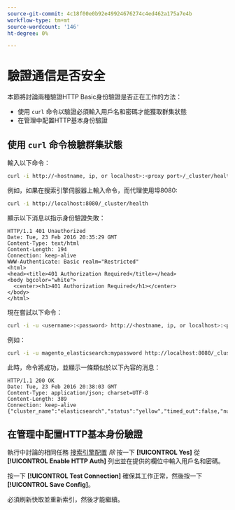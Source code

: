 ```yaml
---
source-git-commit: 4c18f00e0b92e49924676274c4ed462a175a7e4b
workflow-type: tm+mt
source-wordcount: '146'
ht-degree: 0%

---
```

# 驗證通信是否安全

本節將討論兩種驗證HTTP Basic身份驗證是否正在工作的方法：

* 使用 `curl` 命令以驗證必須輸入用戶名和密碼才能獲取群集狀態
* 在管理中配置HTTP基本身份驗證

## 使用 `curl` 命令檢驗群集狀態

輸入以下命令：

```bash
curl -i http://<hostname, ip, or localhost>:<proxy port>/_cluster/health
```

例如，如果在搜索引擎伺服器上輸入命令，而代理使用埠8080:

```bash
curl -i http://localhost:8080/_cluster/health
```

顯示以下消息以指示身份驗證失敗：

```terminal
HTTP/1.1 401 Unauthorized
Date: Tue, 23 Feb 2016 20:35:29 GMT
Content-Type: text/html
Content-Length: 194
Connection: keep-alive
WWW-Authenticate: Basic realm="Restricted"
<html>
<head><title>401 Authorization Required</title></head>
<body bgcolor="white">
  <center><h1>401 Authorization Required</h1></center>
</body>
</html>
```

現在嘗試以下命令：

```bash
curl -i -u <username>:<password> http://<hostname, ip, or localhost>:<proxy port>/_cluster/health
```

例如：

```bash
curl -i -u magento_elasticsearch:mypassword http://localhost:8080/_cluster/health
```

此時，命令將成功，並顯示一條類似於以下內容的消息：

```terminal
HTTP/1.1 200 OK
Date: Tue, 23 Feb 2016 20:38:03 GMT
Content-Type: application/json; charset=UTF-8
Content-Length: 389
Connection: keep-alive
{"cluster_name":"elasticsearch","status":"yellow","timed_out":false,"number_of_nodes":1,"number_of_data_nodes":1,"active_primary_shards":5,"active_shards":5,"relocating_shards":0,"initializing_shards":0,"unassigned_shards":5,"delayed_unassigned_shards":0,"number_of_pending_tasks":0,"number_of_in_flight_fetch":0,"task_max_waiting_in_queue_millis":0,"active_shards_percent_as_number":50.0}
```

## 在管理中配置HTTP基本身份驗證

執行中討論的相同任務 [搜索引擎配置](../configuration/search/configure-search-engine.md) *除* 按一下 **[!UICONTROL Yes]** 從 **[!UICONTROL Enable HTTP Auth]** 列出並在提供的欄位中輸入用戶名和密碼。

按一下 **[!UICONTROL Test Connection]** 確保其工作正常，然後按一下 **[!UICONTROL Save Config]**。

必須刷新快取並重新索引，然後才能繼續。
